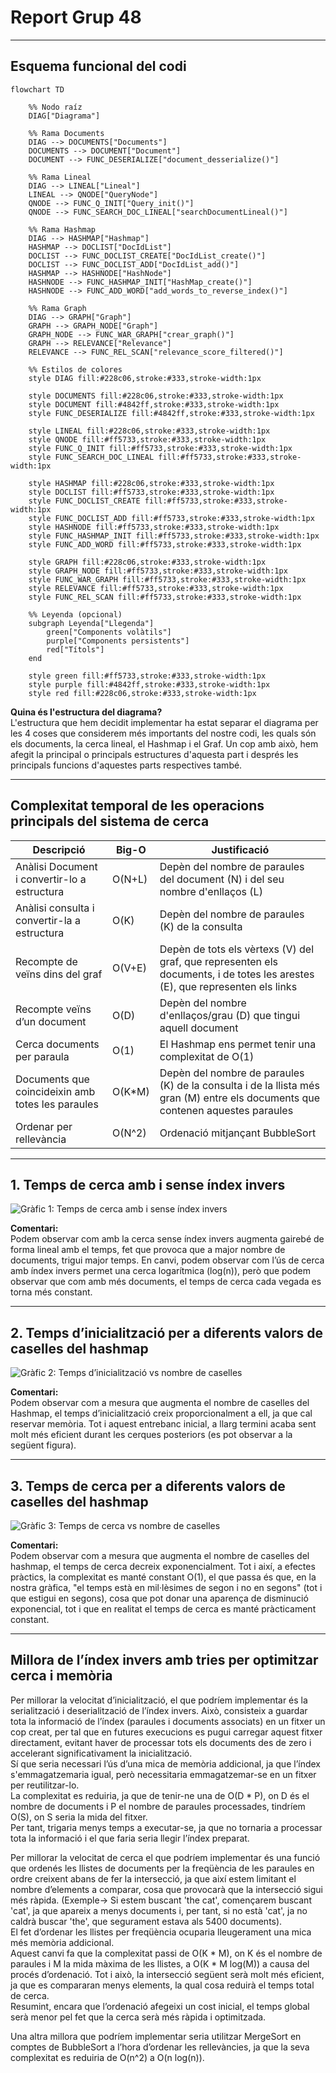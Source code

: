 # Report Grup 48

---

## Esquema funcional del codi

```mermaid
flowchart TD

    %% Nodo raíz
    DIAG["Diagrama"] 

    %% Rama Documents
    DIAG --> DOCUMENTS["Documents"]
    DOCUMENTS --> DOCUMENT["Document"]
    DOCUMENT --> FUNC_DESERIALIZE["document_desserialize()"]

    %% Rama Lineal
    DIAG --> LINEAL["Lineal"]
    LINEAL --> QNODE["QueryNode"]
    QNODE --> FUNC_Q_INIT["Query_init()"]
    QNODE --> FUNC_SEARCH_DOC_LINEAL["searchDocumentLineal()"]

    %% Rama Hashmap
    DIAG --> HASHMAP["Hashmap"]
    HASHMAP --> DOCLIST["DocIdList"]
    DOCLIST --> FUNC_DOCLIST_CREATE["DocIdList_create()"]
    DOCLIST --> FUNC_DOCLIST_ADD["DocIdList_add()"]
    HASHMAP --> HASHNODE["HashNode"]
    HASHNODE --> FUNC_HASHMAP_INIT["HashMap_create()"]
    HASHNODE --> FUNC_ADD_WORD["add_words_to_reverse_index()"]

    %% Rama Graph
    DIAG --> GRAPH["Graph"]
    GRAPH --> GRAPH_NODE["Graph"]
    GRAPH_NODE --> FUNC_WAR_GRAPH["crear_graph()"]
    GRAPH --> RELEVANCE["Relevance"]
    RELEVANCE --> FUNC_REL_SCAN["relevance_score_filtered()"]

    %% Estilos de colores
    style DIAG fill:#228c06,stroke:#333,stroke-width:1px

    style DOCUMENTS fill:#228c06,stroke:#333,stroke-width:1px
    style DOCUMENT fill:#4842ff,stroke:#333,stroke-width:1px
    style FUNC_DESERIALIZE fill:#4842ff,stroke:#333,stroke-width:1px

    style LINEAL fill:#228c06,stroke:#333,stroke-width:1px
    style QNODE fill:#ff5733,stroke:#333,stroke-width:1px
    style FUNC_Q_INIT fill:#ff5733,stroke:#333,stroke-width:1px
    style FUNC_SEARCH_DOC_LINEAL fill:#ff5733,stroke:#333,stroke-width:1px

    style HASHMAP fill:#228c06,stroke:#333,stroke-width:1px
    style DOCLIST fill:#ff5733,stroke:#333,stroke-width:1px
    style FUNC_DOCLIST_CREATE fill:#ff5733,stroke:#333,stroke-width:1px
    style FUNC_DOCLIST_ADD fill:#ff5733,stroke:#333,stroke-width:1px
    style HASHNODE fill:#ff5733,stroke:#333,stroke-width:1px
    style FUNC_HASHMAP_INIT fill:#ff5733,stroke:#333,stroke-width:1px
    style FUNC_ADD_WORD fill:#ff5733,stroke:#333,stroke-width:1px

    style GRAPH fill:#228c06,stroke:#333,stroke-width:1px
    style GRAPH_NODE fill:#ff5733,stroke:#333,stroke-width:1px
    style FUNC_WAR_GRAPH fill:#ff5733,stroke:#333,stroke-width:1px
    style RELEVANCE fill:#ff5733,stroke:#333,stroke-width:1px
    style FUNC_REL_SCAN fill:#ff5733,stroke:#333,stroke-width:1px

    %% Leyenda (opcional)
    subgraph Leyenda["Llegenda"]
        green["Components volàtils"] 
        purple["Components persistents"]
        red["Títols"]
    end

    style green fill:#ff5733,stroke:#333,stroke-width:1px
    style purple fill:#4842ff,stroke:#333,stroke-width:1px
    style red fill:#228c06,stroke:#333,stroke-width:1px
```
**Quina és l'estructura del diagrama?**  
L'estructura que hem decidit implementar ha estat separar el diagrama per les 4 coses que considerem més importants del nostre codi, les quals són els documents, la cerca lineal, el Hashmap i el Graf. Un cop amb això, hem afegit la principal o principals estructures d'aquesta part i després les principals funcions d'aquestes parts respectives també.

---

## Complexitat temporal de les operacions principals del sistema de cerca

| Descripció                                        | Big-O     | Justificació                         |
| ------------------------------------------------- | --------- | ------------------------------------ |
| Anàlisi Document i convertir-lo a estructura      | O(N+L)    | Depèn del nombre de paraules del document (N) i del seu nombre d'enllaços (L)                |
| Anàlisi consulta i convertir-la a estructura      | O(K)      | Depèn del nombre de paraules (K) de la consulta                   |
| Recompte de veïns dins del graf                   | O(V+E)    | Depèn de tots els vèrtexs (V) del graf, que representen els documents, i de totes les arestes (E), que representen els links             |
| Recompte veïns d’un document                      | O(D)      | Depèn del nombre d'enllaços/grau (D) que tingui aquell document              |
| Cerca documents per paraula                       | O(1)      | El Hashmap ens permet tenir una complexitat de O(1)                        |
| Documents que coincideixin amb totes les paraules | O(K*M)    | Depèn del nombre de paraules (K) de la consulta i de la llista més gran (M) entre els documents que contenen aquestes paraules|
| Ordenar per rellevància                           | O(N^2) | Ordenació mitjançant BubbleSort     |

---

## 1. Temps de cerca amb i sense índex invers

![Gràfic 1: Temps de cerca amb i sense índex invers](https://drive.google.com/uc?export=download&id=1UxQ3xEp6wOarnxyVjzkYN_T2ZsHgyAcD)

**Comentari:**  
Podem observar com amb la cerca sense índex invers augmenta gairebé de forma lineal amb el temps, fet que provoca que a major nombre de documents, trigui major temps. En canvi, podem observar com l’ús de cerca amb índex invers permet una cerca logarítmica (log(n)), però que podem observar que com amb més documents, el temps de cerca cada vegada es torna més constant.

---

## 2. Temps d’inicialització per a diferents valors de caselles del hashmap

![Gràfic 2: Temps d’inicialització vs nombre de caselles](https://drive.google.com/uc?export=view&id=180XVHp-k4Zo1ieeMaP5tSrmLf6hvqEh5)

**Comentari:**  
Podem observar com a mesura que augmenta el nombre de caselles del Hashmap, el temps d’inicialització creix proporcionalment a ell, ja que cal reservar memòria. Tot i aquest entrebanc inicial, a llarg termini acaba sent molt més eficient durant les cerques posteriors (es pot observar a la següent figura).

---

## 3. Temps de cerca per a diferents valors de caselles del hashmap

![Gràfic 3: Temps de cerca vs nombre de caselles](https://drive.google.com/uc?export=view&id=12AeehTUgt93_NVf81s77DF1RrtJEpMoU)

**Comentari:**  
Podem observar com a mesura que augmenta el nombre de caselles del hashmap, el temps de cerca decreix exponencialment. Tot i així, a efectes pràctics, la complexitat es manté constant O(1), el que passa és que, en la nostra gràfica, "el temps està en mil·lèsimes de segon i no en segons" (tot i que estigui en segons), cosa que pot donar una aparença de disminució exponencial, tot i que en realitat el temps de cerca es manté pràcticament constant.

---

## Millora de l’índex invers amb tries per optimitzar cerca i memòria

Per millorar la velocitat d’inicialització, el que podríem implementar és la serialització i deserialització de l’índex invers. Això, consisteix a guardar tota la informació de l’índex (paraules i documents associats) en un fitxer un cop creat, per tal que en futures execucions es pugui carregar aquest fitxer directament, evitant haver de processar tots els documents des de zero i accelerant significativament la inicialització.  
Sí que seria necessari l’ús d’una mica de memòria addicional, ja que l’índex s'emmagatzemaria igual, però necessitaria emmagatzemar-se en un fitxer per reutilitzar-lo.  
La complexitat es reduiria, ja que de tenir-ne una de O(D * P), on D és el nombre de documents i P el nombre de paraules processades, tindríem O(S), on S seria la mida del fitxer.  
Per tant, trigaria menys temps a executar-se, ja que no tornaria a processar tota la informació i el que faria seria llegir l’índex preparat.

Per millorar la velocitat de cerca el que podríem implementar és una funció que ordenés les llistes de documents per la freqüència de les paraules en ordre creixent abans de fer la intersecció, ja que així estem limitant el nombre d’elements a comparar, cosa que provocarà que la intersecció sigui més ràpida. (Exemple→ Si estem buscant 'the cat', començarem buscant 'cat', ja que apareix a menys documents i, per tant, si no està 'cat', ja no caldrà buscar 'the', que segurament estava als 5400 documents).  
El fet d’ordenar les llistes per freqüència ocuparia lleugerament una mica més memòria addicional.  
Aquest canvi fa que la complexitat passi de O(K * M), on K és el nombre de paraules i M la mida màxima de les llistes, a O(K * M log(M)) a causa del procés d’ordenació. Tot i això, la intersecció següent serà molt més eficient, ja que es compararan menys elements, la qual cosa reduirà el temps total de cerca.  
Resumint, encara que l’ordenació afegeixi un cost inicial, el temps global serà menor pel fet que la cerca serà més ràpida i optimitzada.

Una altra millora que podríem implementar seria utilitzar MergeSort en comptes de BubbleSort a l’hora d’ordenar les rellevàncies, ja que la seva complexitat es reduiria de O(n^2) a O(n log(n)).
